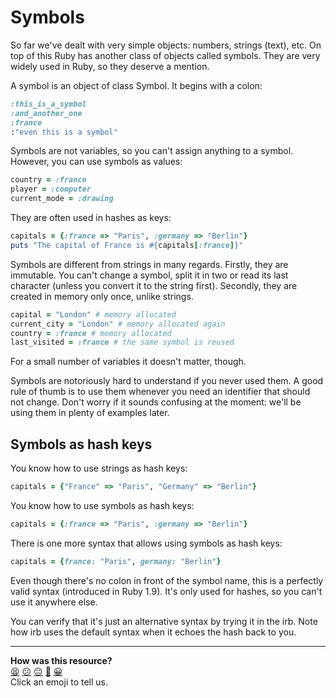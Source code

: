 # Symbols

So far we've dealt with very simple objects: numbers, strings (text), etc. On top of this Ruby has another class of objects called symbols. They are very widely used in Ruby, so they deserve a mention.

A symbol is an object of class Symbol. It begins with a colon:

````ruby
:this_is_a_symbol
:and_another_one
:france
:"even this is a symbol"
````

Symbols are not variables, so you can't assign anything to a symbol. However, you can use symbols as values:

````ruby
country = :france
player = :computer
current_mode = :drawing
````

They are often used in hashes as keys:

````ruby
capitals = {:france => "Paris", :germany => "Berlin"}
puts "The capital of France is #{capitals[:france]}"
````

Symbols are different from strings in many regards. Firstly, they are immutable. You can't change a symbol, split it in two or read its last character (unless you convert it to the string first). Secondly, they are created in memory only once, unlike strings.

````ruby
capital = "London" # memory allocated
current_city = "London" # memory allocated again
country = :france # memory allocated
last_visited = :france # the same symbol is reused
````

For a small number of variables it doesn't matter, though.

Symbols are notoriously hard to understand if you never used them. A good rule of thumb is to use them whenever you need an identifier that should not change. Don't worry if it sounds confusing at the moment: we'll be using them in plenty of examples later.

## Symbols as hash keys

You know how to use strings as hash keys:

````ruby
capitals = {"France" => "Paris", "Germany" => "Berlin"}
````

You know how to use symbols as hash keys:

````ruby
capitals = {:france => "Paris", :germany => "Berlin"}
````

There is one more syntax that allows using symbols as hash keys:

````ruby
capitals = {france: "Paris", germany: "Berlin"}
````

Even though there's no colon in front of the symbol name, this is a perfectly valid syntax (introduced in Ruby 1.9). It's only used for hashes, so you can't use it anywhere else.

You can verify that it's just an alternative syntax by trying it in the irb. Note how irb uses the default syntax when it echoes the hash back to you.

<!-- BEGIN GENERATED SECTION DO NOT EDIT -->

---

**How was this resource?**  
[😫](https://airtable.com/shrUJ3t7KLMqVRFKR?prefill_Repository=course&prefill_File=pills/symbols.md&prefill_Sentiment=😫) [😕](https://airtable.com/shrUJ3t7KLMqVRFKR?prefill_Repository=course&prefill_File=pills/symbols.md&prefill_Sentiment=😕) [😐](https://airtable.com/shrUJ3t7KLMqVRFKR?prefill_Repository=course&prefill_File=pills/symbols.md&prefill_Sentiment=😐) [🙂](https://airtable.com/shrUJ3t7KLMqVRFKR?prefill_Repository=course&prefill_File=pills/symbols.md&prefill_Sentiment=🙂) [😀](https://airtable.com/shrUJ3t7KLMqVRFKR?prefill_Repository=course&prefill_File=pills/symbols.md&prefill_Sentiment=😀)  
Click an emoji to tell us.

<!-- END GENERATED SECTION DO NOT EDIT -->

